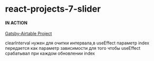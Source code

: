 # react-projects-7-slider

#### IN ACTION

[Gatsby-Airtable Project](https://gatsby-airtable-design-project.netlify.app/)

 clearInterval нужен для очитки интервала,в useEffect параметр index передается как параметр зависимости для того
 чтобы useEffect срабатывал при каждом обновлении index
